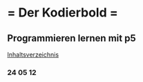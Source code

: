 # = Der Kodierbold =

## Programmieren lernen mit p5


<p><a href="Kodierbold/HTML/001.html">Inhaltsverzeichnis</a></p>

### 24 05 12
